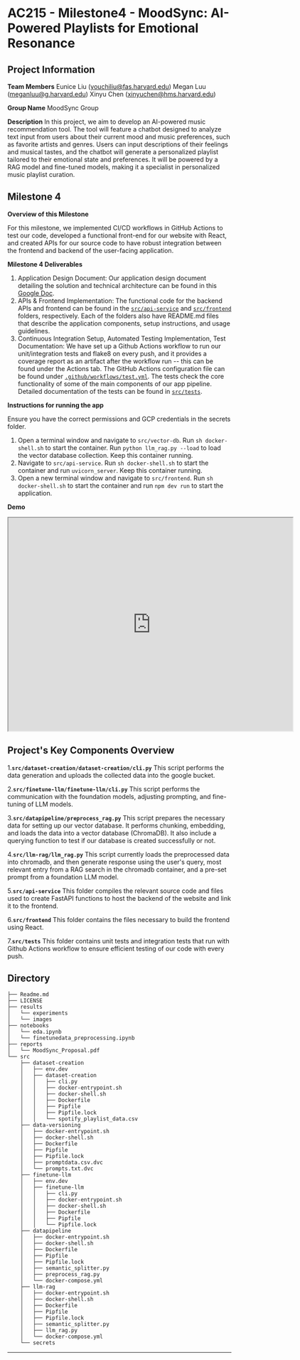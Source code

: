 

# AC215 - Milestone4 - MoodSync: AI-Powered Playlists for Emotional Resonance

## Project Information
**Team Members**
Eunice Liu (youchiliu@fas.harvard.edu)
Megan Luu (meganluu@g.harvard.edu)
Xinyu Chen (xinyuchen@hms.harvard.edu)

**Group Name**
MoodSync Group

**Description**
In this project, we aim to develop an AI-powered music recommendation tool. The tool will feature a chatbot designed to analyze text input from users about their current mood and music preferences, such as favorite artists and genres. Users can input descriptions of their feelings and musical tastes, and the chatbot will generate a personalized playlist tailored to their emotional state and preferences. It will be powered by a RAG model and fine-tuned models, making it a specialist in personalized music playlist curation.


## Milestone 4 ##

**Overview of this Milestone**

For this milestone, we implemented CI/CD workflows in GitHub Actions to test our code, developed a functional front-end for our website with React, and created APIs for our source code to have robust integration between the frontend and backend of the user-facing application.

**Milestone 4 Deliverables**
1. Application Design Document: Our application design document detailing the solution and technical architecture can be found in this [Google Doc](https://docs.google.com/document/d/16WsrRdNQLMYpk2EwI2zTQYp2RJXBQh1r6QnW85Rp1cc/edit?usp=sharing).
2. APIs & Frontend Implementation: The functional code for the backend APIs and frontend can be found in the [`src/api-service`](src/api-service) and [`src/frontend`](src/frontend) folders, respectively. Each of the folders also have README.md files that describe the application components, setup instructions, and usage guidelines.
3. Continuous Integration Setup, Automated Testing Implementation, Test Documentation: We have set up a Github Actions workflow to run our unit/integration tests and flake8 on every push, and it provides a coverage report as an artifact after the workflow run -- this can be found under the Actions tab. The GitHub Actions configuration file can be found under [`.github/workflows/test.yml`](.github/workflows/test.yml). The tests check the core functionality of some of the main components of our app pipeline. Detailed documentation of the tests can be found in [`src/tests`](src/tests).

**Instructions for running the app**

Ensure you have the correct permissions and GCP credentials in the secrets folder. 
1. Open a terminal window and navigate to `src/vector-db`. Run `sh docker-shell.sh` to start the container. Run `python llm_rag.py --load` to load the vector database collection. Keep this container running.
2. Navigate to `src/api-service`. Run `sh docker-shell.sh` to start the container and run `uvicorn_server`. Keep this container running.
3. Open a new terminal window and navigate to `src/frontend`. Run `sh docker-shell.sh` to start the container and run `npm dev run` to start the application. 

**Demo**
<iframe src="https://drive.google.com/file/d/1wUkXAh0tubQsR-h66x-bWkb86CLHgmkN/preview" width="640" height="480"></iframe>

## Project's Key Components Overview

1.**`src/dataset-creation/dataset-creation/cli.py`**
   This script performs the data generation and uploads the collected data into the google bucket.

2.**`src/finetune-llm/finetune-llm/cli.py`**
   This script performs the communication with the foundation models, adjusting prompting, and fine-tuning of LLM models.

3.**`src/datapipeline/preprocess_rag.py`**
   This script prepares the necessary data for setting up our vector database. It performs chunking, embedding, and loads the data into a vector database (ChromaDB). It also include a querying function to test if our database is created successfully or not.

4.**`src/llm-rag/llm_rag.py`**
   This script currently loads the preprocessed data into chromadb, and then generate response using the user's query, most relevant entry from a RAG search in the chromadb container, and a pre-set prompt from a foundation LLM model.

5.**`src/api-service`**
   This folder compiles the relevant source code and files used to create FastAPI functions to host the backend of the website and link it to the frontend.

6.**`src/frontend`**
   This folder contains the files necessary to build the frontend using React.

7.**`src/tests`**
   This folder contains unit tests and integration tests that run with Github Actions workflow to ensure efficient testing of our code with every push.

## Directory

```
├── Readme.md
├── LICENSE
├── results
│   └── experiments
│   └── images
├── notebooks
│   └── eda.ipynb
│   └── finetunedata_preprocessing.ipynb
├── reports
│   └── MoodSync_Proposal.pdf
└── src
    ├── dataset-creation
    │   ├── env.dev
    │   ├── dataset-creation
    │   │   ├── cli.py
    │   │   ├── docker-entrypoint.sh
    │   │   ├── docker-shell.sh
    │   │   ├── Dockerfile
    │   │   ├── Pipfile
    │   │   ├── Pipfile.lock
    │   │   └── spotify_playlist_data.csv
    ├── data-versioning
    │   ├── docker-entrypoint.sh
    │   ├── docker-shell.sh
    │   ├── Dockerfile
    │   ├── Pipfile
    │   ├── Pipfile.lock
    │   ├── promptdata.csv.dvc
    │   └── prompts.txt.dvc
    ├── finetune-llm
    │   ├── env.dev
    │   ├── finetune-llm
    │   │   ├── cli.py
    │   │   ├── docker-entrypoint.sh
    │   │   ├── docker-shell.sh
    │   │   ├── Dockerfile
    │   │   ├── Pipfile
    │   │   └── Pipfile.lock
    ├── datapipeline
    │   ├── docker-entrypoint.sh
    │   ├── docker-shell.sh
    │   ├── Dockerfile
    │   ├── Pipfile
    │   ├── Pipfile.lock
    │   ├── semantic_splitter.py
    │   ├── preprocess_rag.py
    │   └── docker-compose.yml
    ├── llm-rag
    │   ├── docker-entrypoint.sh
    │   ├── docker-shell.sh
    │   ├── Dockerfile
    │   ├── Pipfile
    │   ├── Pipfile.lock
    │   ├── semantic_splitter.py
    │   ├── llm_rag.py
    │   └── docker-compose.yml
    └── secrets

```
----
